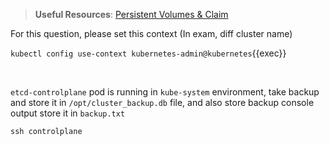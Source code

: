 
> <strong>Useful Resources</strong>: [Persistent Volumes & Claim](https://kubernetes.io/docs/concepts/storage/persistent-volumes/)

For this question, please set this context (In exam, diff cluster name)

`kubectl config use-context kubernetes-admin@kubernetes`{{exec}}

<br>

`etcd-controlplane` pod is running in `kube-system` environment, take backup and store it in `/opt/cluster_backup.db` file, and also store backup console output store it in `backup.txt`

`ssh controlplane`
